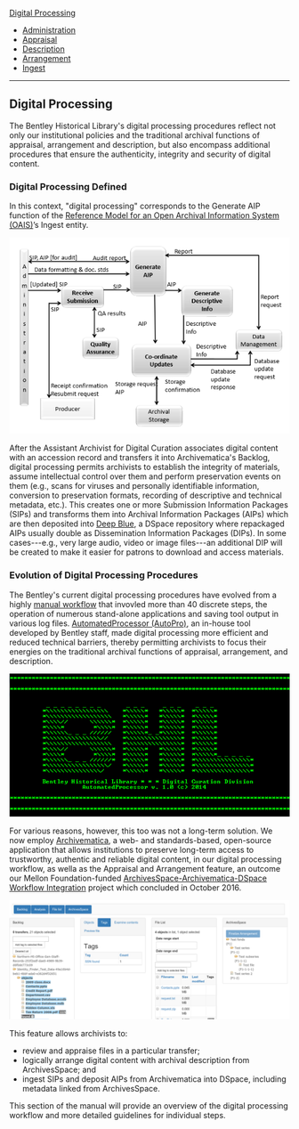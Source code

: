 [Digital Processing](digital-processing.md)
  * [Administration](administration.md)
  * [Appraisal](appraisal.md)
  * [Description](description.md)
  * [Arrangement](arrangement.md)
  * [Ingest](ingest.md)

***

## Digital Processing

The Bentley Historical Library's digital processing procedures reflect not only our institutional policies and the traditional archival functions of appraisal, arrangement and description, but also encompass additional procedures that ensure the authenticity, integrity and security of digital content.

### Digital Processing Defined

In this context, "digital processing" corresponds to the Generate AIP function of the [Reference Model for an Open Archival Information System (OAIS)](http://public.ccsds.org/publications/archive/650x0m2.pdf)’s Ingest entity. 

![Functions of the Ingest functional entity](images/functions-of-the-ingest-functional-entity.png)

After the Assistant Archivist for Digital Curation associates digital content with an accession record and transfers it into Archivematica's Backlog, digital processing permits archivists to establish the integrity of materials, assume intellectual control over them and perform preservation events on them (e.g., scans for viruses and personally identifiable information, conversion to preservation formats, recording of descriptive and technical metadata, etc.). This creates one or more Submission Information Packages (SIPs) and transforms them into Archival Information Packages (AIPs) which are then deposited into [Deep Blue](http://deepblue.lib.umich.edu/), a DSpace repository where repackaged AIPs usually double as Dissemination Information Packages (DIPs). In some cases---e.g., very large audio, video or image files---an additional DIP will be created to make it easier for patrons to download and access materials.

### Evolution of Digital Processing Procedures

The Bentley's current digital processing procedures have evolved from a highly [manual workflow](http://deepblue.lib.umich.edu/handle/2027.42/96439) that invovled more than 40 discrete steps, the operation of numerous stand-alone applications and saving tool output in various log files. [AutomatedProcessor (AutoPro)](http://deepblue.lib.umich.edu/handle/2027.42/97298), an in-house tool developed by Bentley staff, made digital processing more efficient and reduced technical barriers, thereby permitting archivists to focus their energies on the traditional archival functions of appraisal, arrangement, and description.

![AutoPro](images/autopro.png)

For various reasons, however, this too was not a long-term solution. We now employ [Archivematica](https://www.archivematica.org/en/), a web- and standards-based, open-source application that allows institutions to preserve long-term access to trustworthy, authentic and reliable digital content, in our digital processing workflow, as wella as the Appraisal and Arrangement feature, an outcome our Mellon Foundation-funded [ArchivesSpace-Archivematica-DSpace Workflow Integration](http://archival-integration.blogspot.com/) project which concluded in October 2016. 

![Appraisal and Arrangement tab](images/appraisal-arrangment.png)

This feature allows archivists to:

  * review and appraise files in a particular transfer; 
  * logically arrange digital content with archival description from ArchivesSpace; and
  * ingest SIPs and deposit AIPs from Archivematica into DSpace, including metadata linked from ArchivesSpace.

This section of the manual will provide an overview of the digital processing workflow and more detailed guidelines for individual steps.


